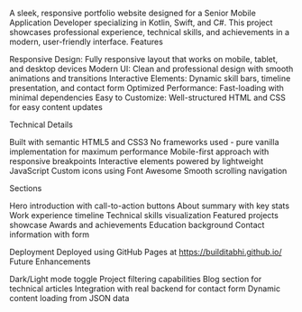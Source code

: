 A sleek, responsive portfolio website designed for a Senior Mobile Application Developer specializing in Kotlin, Swift, and C#. This project showcases professional experience, technical skills, and achievements in a modern, user-friendly interface.
Features

Responsive Design: Fully responsive layout that works on mobile, tablet, and desktop devices
Modern UI: Clean and professional design with smooth animations and transitions
Interactive Elements: Dynamic skill bars, timeline presentation, and contact form
Optimized Performance: Fast-loading with minimal dependencies
Easy to Customize: Well-structured HTML and CSS for easy content updates

Technical Details

Built with semantic HTML5 and CSS3
No frameworks used - pure vanilla implementation for maximum performance
Mobile-first approach with responsive breakpoints
Interactive elements powered by lightweight JavaScript
Custom icons using Font Awesome
Smooth scrolling navigation

Sections

Hero introduction with call-to-action buttons
About summary with key stats
Work experience timeline
Technical skills visualization
Featured projects showcase
Awards and achievements
Education background
Contact information with form

Deployment
Deployed using GitHub Pages at https://builditabhi.github.io/
Future Enhancements

Dark/Light mode toggle
Project filtering capabilities
Blog section for technical articles
Integration with real backend for contact form
Dynamic content loading from JSON data
